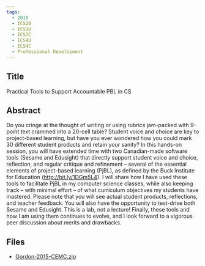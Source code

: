 ```yaml
---
tags:
  - 2015
  - ICS2O
  - ICS3U
  - ICS3C
  - ICS4U
  - ICS4C
  - Professional Development
---
```

    
## Title

Practical Tools to Support Accountable PBL in CS

## Abstract

Do you cringe at the thought of writing or using rubrics jam-packed with 9-point text crammed into a 20-cell table? Student voice and choice are key to project-based learning, but have you ever wondered how you could mark 30 different student products and retain your sanity? In this hands-on session, you will have extended time with two Canadian-made software tools (Sesame and Edusight) that directly support student voice and choice, reflection, and regular critique and refinement – several of the essential elements of project-based learning (PjBL), as defined by the Buck Institute for Education (http://bit.ly/1DGm5L4). I will share how I have used these tools to facilitate PjBL in my computer science classes, while also keeping track – with minimal effort – of what curriculum objectives my students have mastered. Please note that you will see actual student products, reflections, and teacher feedback. You will also have the opportunity to test-drive both Sesame and Edusight. This is a lab, not a lecture! Finally, these tools and how I am using them continues to evolve, and I look forward to a vigorous peer discussion about merits and drawbacks.

## Files

- [Gordon-2015-CEMC.zip](resources/2015/Russell_Gordon/Gordon-2015-CEMC.zip)
